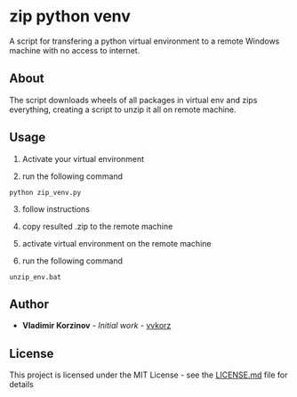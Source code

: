 # zip python venv

A script for transfering a python virtual environment to a remote Windows machine with no access to internet. 

## About

The script downloads wheels of all packages in virtual env and zips everything, creating a script to unzip it all on remote machine. 

## Usage

1. Activate your virtual environment

2. run the following command
```
python zip_venv.py
```

3. follow instructions

4. copy resulted .zip to the remote machine

5. activate virtual environment on the remote machine

6. run the following command
```
unzip_env.bat
```

## Author

* **Vladimir Korzinov** - *Initial work* - [vvkorz](https://github.com/vvkorz)

## License

This project is licensed under the MIT License - see the [LICENSE.md](LICENSE) file for details
